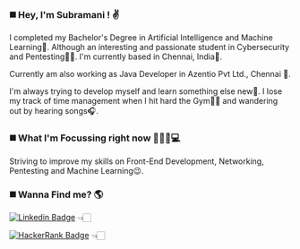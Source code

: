 ### ◼️ Hey, I'm Subramani !  ✌️

I completed my Bachelor's Degree in Artificial Intelligence and Machine Learning🧠. Although an interesting and passionate student in Cybersecurity and Pentesting🧑‍💻. I'm currently based in Chennai, India🛬.

Currently am also working as Java Developer in Azentio Pvt Ltd., Chennai 🏢.

I'm always trying to develop myself and learn something else new🧐. I lose my track of time management when I hit hard the Gym💪🏻 and wandering out by hearing songs🎧.

### ◼️ What I'm Focussing right now 👦🏻🔴💻

Striving to improve my skills on Front-End Development, Networking, Pentesting and Machine Learning😉.

### ◼️ Wanna Find me? 🌎

[![Linkedin Badge](https://img.shields.io/badge/LinkedIn-0077B5?style=for-the-badge&logo=linkedin&logoColor=white&link=https://www.linkedin.com/in/hackie18)](https://www.linkedin.com/in/hackie18)    👈🏻

[![HackerRank Badge](https://img.shields.io/badge/-Hackerrank-2EC866?style=for-the-badge&logo=HackerRank&logoColor=white&link=https://www.hackerrank.com/iassubramani)](https://www.hackerrank.com/iassubramani)   👈🏻

